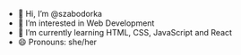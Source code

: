 - 👋 Hi, I’m @szabodorka
- 👀 I’m interested in Web Development
- 🌱 I’m currently learning HTML, CSS, JavaScript and React
- 😄 Pronouns: she/her

<!---
d0rk-a/d0rk-a is a ✨ special ✨ repository because its `README.md` (this file) appears on your GitHub profile.
You can click the Preview link to take a look at your changes.
--->
